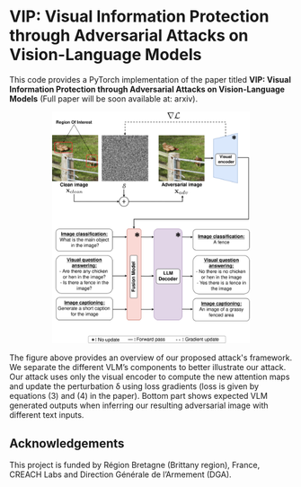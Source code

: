 # VIP: Visual Information Protection through Adversarial Attacks on Vision-Language Models
This code provides a PyTorch implementation of the paper titled **VIP: Visual Information Protection through Adversarial Attacks on Vision-Language Models** (Full paper will be soon available at: arxiv). 
<p align="center">
  <img src="proposed_.png" alt="Alt Proposed attack" style="width:70%; height:auto;">
</p>
The figure above provides an overview of our proposed attack's framework. We separate the different VLM’s components to better illustrate our attack. 
Our attack uses only the visual encoder to compute the new attention maps and update the perturbation δ using loss gradients (loss is given by equations (3) and (4) in the paper). 
Bottom part shows expected VLM generated outputs when inferring our resulting adversarial image with different text inputs.

## Acknowledgements
  This project is funded by Région Bretagne (Brittany region), France, CREACH Labs and Direction Générale de l’Armement (DGA).
